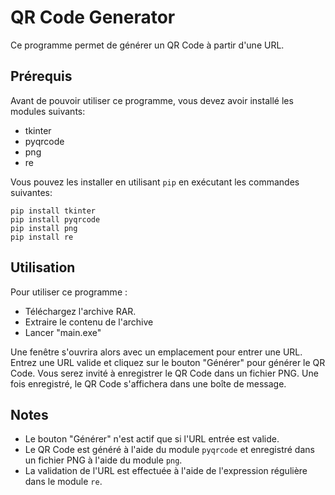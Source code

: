 # QR Code Generator

Ce programme permet de générer un QR Code à partir d'une URL.

## Prérequis

Avant de pouvoir utiliser ce programme, vous devez avoir installé les modules suivants:

* tkinter
* pyqrcode
* png
* re

Vous pouvez les installer en utilisant `pip` en exécutant les commandes suivantes:

```
pip install tkinter
pip install pyqrcode
pip install png
pip install re
```

## Utilisation

Pour utiliser ce programme :  
 * Téléchargez l'archive RAR.
 * Extraire le contenu de l'archive
 * Lancer "main.exe"

Une fenêtre s'ouvrira alors avec un emplacement pour entrer une URL. Entrez une URL valide et cliquez sur le bouton "Générer" pour générer le QR Code. 
Vous serez invité à enregistrer le QR Code dans un fichier PNG. 
Une fois enregistré, le QR Code s'affichera dans une boîte de message.

## Notes

* Le bouton "Générer" n'est actif que si l'URL entrée est valide.
* Le QR Code est généré à l'aide du module `pyqrcode` et enregistré dans un fichier PNG à l'aide du module `png`.
* La validation de l'URL est effectuée à l'aide de l'expression régulière dans le module `re`.